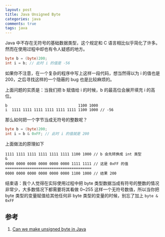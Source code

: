 ```yaml
---
layout: post
title: Java Unsigned Byte
categories: java
comments: true
tags: java
---
```


Java 中不存在无符号的基础数据类型，这个规定和 C 语言相比似乎简化了许多。然而在使用过程中却也有令人疑惑的地方。

```java
byte b = (byte)200;
int i = b; // 此时 i 的值是 -56
```

如果你不注意，在一个复杂的程序中写上这样一段代码，想当然得以为 i 的值也是 200，之后寻找这样的一个隐蔽的 bug 也是比较麻烦的。

上面问题的实质是：当我们把 b 赋值给 i 的时候，b 的最高位会展开填充 i 的高位。

```
b                                1100 1000                                
i  1111 1111 1111 1111 1111 1111 1100 1000 // -56
```

那么如何把一个字节当成无符号的整数呢？

```java
byte b = (byte)200;
int i = b & 0xFF; // 此时 i 的值就是 200
```

上面做法的原理如下

```
1111 1111 1111 1111 1111 1111 1100 1000 // b 会先转换成 int 类型
&
0000 0000 0000 0000 0000 0000 1111 1111 // 这是 0xFF 的值
=======================================
0000 0000 0000 0000 0000 0000 1100 1000 // 结果 200
```

结束语：我个人觉得在实际使用过程中把 byte 类型数据当成有符号的整数的情况非常少，大多数情况下都需要将其看做 0~255 这样一个无符号数值，所以当你把 byte 类型的变量赋值给其他任何非 byte 类型的变量的时候，别忘了加上 `byte & 0xFF`

## 参考
1. [Can we make unsigned byte in Java](http://stackoverflow.com/questions/4266756/can-we-make-unsigned-byte-in-java)
